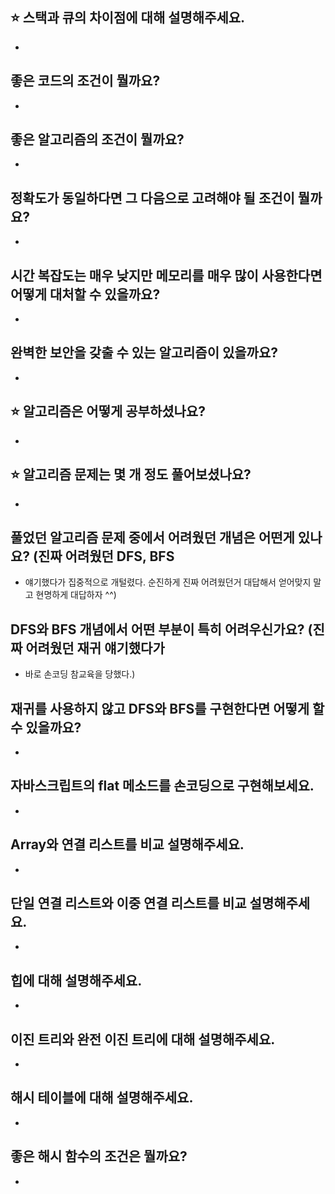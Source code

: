 ## ⭐ 스택과 큐의 차이점에 대해 설명해주세요.

-

## 좋은 코드의 조건이 뭘까요?

-

## 좋은 알고리즘의 조건이 뭘까요?

-

## 정확도가 동일하다면 그 다음으로 고려해야 될 조건이 뭘까요?

-

## 시간 복잡도는 매우 낮지만 메모리를 매우 많이 사용한다면 어떻게 대처할 수 있을까요?

-

## 완벽한 보안을 갖출 수 있는 알고리즘이 있을까요?

-

## ⭐ 알고리즘은 어떻게 공부하셨나요?

-

## ⭐ 알고리즘 문제는 몇 개 정도 풀어보셨나요?

-

## 풀었던 알고리즘 문제 중에서 어려웠던 개념은 어떤게 있나요? (진짜 어려웠던 DFS, BFS

- 얘기했다가 집중적으로 개털렸다. 순진하게 진짜 어려웠던거 대답해서 얻어맞지 말고 현명하게 대답하자 ^^)

## DFS와 BFS 개념에서 어떤 부분이 특히 어려우신가요? (진짜 어려웠던 재귀 얘기했다가

- 바로 손코딩 참교육을 당했다.)

## 재귀를 사용하지 않고 DFS와 BFS를 구현한다면 어떻게 할 수 있을까요?

-

## 자바스크립트의 flat 메소드를 손코딩으로 구현해보세요.

-

## Array와 연결 리스트를 비교 설명해주세요.

-

## 단일 연결 리스트와 이중 연결 리스트를 비교 설명해주세요.

-

## 힙에 대해 설명해주세요.

-

## 이진 트리와 완전 이진 트리에 대해 설명해주세요.

-

## 해시 테이블에 대해 설명해주세요.

-

## 좋은 해시 함수의 조건은 뭘까요?

-
